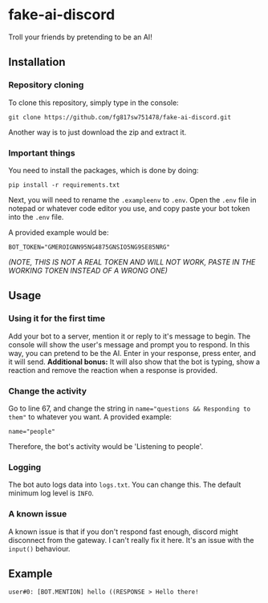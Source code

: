 # fake-ai-discord
Troll your friends by pretending to be an AI!

## Installation
### Repository cloning
To clone this repository, simply type in the console:
```
git clone https://github.com/fg817sw751478/fake-ai-discord.git
```
Another way is to just download the zip and extract it.
### Important things
You need to install the packages, which is done by doing:
```
pip install -r requirements.txt
```

Next, you will need to rename the `.exampleenv` to `.env`. Open the `.env` file in notepad or whatever code editor you use, and copy paste your bot token into the `.env` file.

A provided example would be:
```
BOT_TOKEN="GMEROIGNN95NG4875GNSIO5NG9SE85NRG"
```
*(NOTE, THIS IS NOT A REAL TOKEN AND WILL NOT WORK, PASTE IN THE WORKING TOKEN INSTEAD OF A WRONG ONE)*
## Usage
### Using it for the first time
Add your bot to a server, mention it or reply to it's message to begin. The console will show the user's message and prompt you to respond. In this way, you can pretend to be the AI. Enter in your response, press enter, and it will send.
**Additional bonus:** It will also show that the bot is typing, show a reaction and remove the reaction when a response is provided.
### Change the activity
Go to line 67, and change the string in `name="questions && Responding to them"` to whatever you want. A provided example:
```
name="people"
```
Therefore, the bot's activity would be 'Listening to people'.
### Logging
The bot auto logs data into `logs.txt`. You can change this. The default minimum log level is `INFO`.
### A known issue
A known issue is that if you don't respond fast enough, discord might disconnect from the gateway. I can't really fix it here. It's an issue with the `input()` behaviour.
## Example
```
user#0: [BOT.MENTION] hello ((RESPONSE > Hello there!
```
